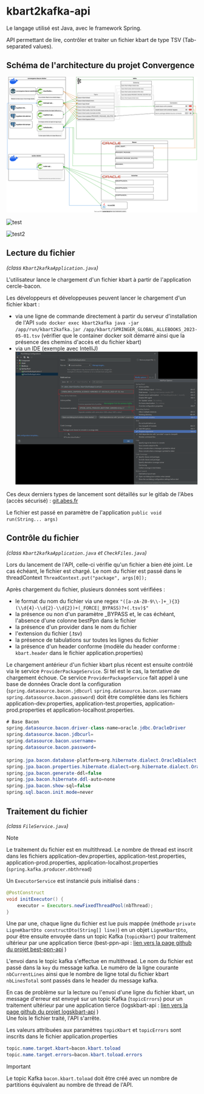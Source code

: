 # kbart2kafka-api

Le langage utilisé est Java, avec le framework Spring.

API permettant de lire, contrôler et traiter un fichier kbart de type TSV (Tab-separated values).

## Schéma de l'architecture du projet Convergence
![schéma de l'architecture du projet Convergence](documentation/ArchitectureConvergence.svg "schéma de l'architecture du projet Convergence")

![test](https://cloud.abes.fr/index.php/s/pxYckxbsx4fJSCK/download/Convergence%281%29.svg)

<img src="https://cloud.abes.fr/index.php/s/pxYckxbsx4fJSCK/download/Convergence%281%29.svg" alt="test2">

## Lecture du fichier
*(class `Kbart2kafkaApplication.java`)*

L'utilisateur lance le chargement d'un fichier kbart à partir de l'application cercle-bacon.

Les développeurs et développeuses peuvent lancer le chargement d'un fichier kbart :
- via une ligne de commande directement à partir du serveur d'installation de l'API `sudo docker exec kbart2kafka java -jar /app/run/kbart2kafka.jar /app/kbart/SPRINGER_GLOBAL_ALLEBOOKS_2023-05-01.tsv` (vérifier que le container docker soit démarré ainsi que la présence des chemins d'accès et du fichier kbart)
- via un IDE (exemple avec IntelliJ) ![configuration de l'IDE intelliJ](documentation/IDE_config.png "configuration de l'IDE IntelliJ")

Ces deux derniers types de lancement sont détaillés sur le gitlab de l'Abes (accès sécurisé) : [git.abes.fr](https://git.abes.fr/colodus/convergence-configuration)

Le fichier est passé en paramètre de l'application `public void run(String... args)`

## Contrôle du fichier
*(class `Kbart2kafkaApplication.java` et `CheckFiles.java`)*

Lors du lancement de l'API, celle-ci vérifie qu'un fichier a bien été joint. Le cas échéant, le fichier est chargé.
Le nom du fichier est passé dans le threadContext `ThreadContext.put("package", args[0]);`

Après chargement du fichier, plusieurs données sont vérifiées :
- le format du nom du fichier via une regex `"([a-zA-Z0-9\\-]+_){3}(\\d{4}-\\d{2}-\\d{2})+(_FORCE|_BYPASS)?+(.tsv)$"`
- la présence ou non d'un paramètre _BYPASS et, le cas échéant, l'absence d'une colonne bestPpn dans le fichier
- la présence d'un provider dans le nom du fichier
- l'extension du fichier (.tsv)
- la présence de tabulations sur toutes les lignes du fichier
- la présence d'un header conforme (modèle du header conforme : `kbart.header` dans le fichier application.properties)

Le chargement antérieur d'un fichier kbart plus récent est ensuite contrôlé via le service `ProviderPackageService`. Si tel est le cas, la tentative de chargement échoue.
Ce service `ProviderPackageService` fait appel à une base de données Oracle dont la configuration (`spring.datasource.bacon.jdbcurl` `spring.datasource.bacon.username` `spring.datasource.bacon.password`) doit être complétée dans les fichiers application-dev.properties, application-test.properties, application-prod.properties et application-localhost.properties.
```java
# Base Bacon
spring.datasource.bacon.driver-class-name=oracle.jdbc.OracleDriver
spring.datasource.bacon.jdbcurl=
spring.datasource.bacon.username=
spring.datasource.bacon.password=

spring.jpa.bacon.database-platform=org.hibernate.dialect.OracleDialect
spring.jpa.bacon.properties.hibernate.dialect=org.hibernate.dialect.OracleDialect
spring.jpa.bacon.generate-ddl=false
spring.jpa.bacon.hibernate.ddl-auto=none
spring.jpa.bacon.show-sql=false
spring.sql.bacon.init.mode=never
```

## Traitement du fichier
*(class `FileService.java`)*

>[!NOTE] 
> 
> Le traitement du fichier est en multithread. Le nombre de thread est inscrit dans les fichiers application-dev.properties, application-test.properties, application-prod.properties, application-localhost.properties (`spring.kafka.producer.nbthread`)

Un `ExecutorService` est instancié puis initialisé dans :
```java
@PostConstruct
void initExecutor() {
    executor = Executors.newFixedThreadPool(nbThread);
}
```

Une par une, chaque ligne du fichier est lue puis mappée (méthode `private LigneKbartDto constructDto(String[] line)`) en un objet `LigneKbartDto`, pour être ensuite envoyée dans un topic Kafka (`topicKbart`) pour traitement ultérieur par une application tierce (best-ppn-api : [lien vers la page github du projet best-ppn-api](https://github.com/abes-esr/best-ppn-api) )

L'envoi dans le topic kafka s'effectue en multithread. Le nom du fichier est passé dans la `key` du message kafka. Le numéro de la ligne courante `nbCurrentLines` ainsi que le nombre de ligne total du fichier kbart `nbLinesTotal` sont passés dans le header du message kafka. 

En cas de problème sur la lecture ou l'envoi d'une ligne du fichier kbart, un message d'erreur est envoyé sur un topic Kafka (`topicErrors`) pour un traitement ultérieur par une application tierce (logskbart-api : [lien vers la page github du projet logskbart-api](https://github.com/abes-esr/logskbart-api) )  
Une fois le fichier traité, l'API s'arrête. 

Les valeurs attribuées aux paramètres `topicKbart` et `topicErrors` sont inscrits dans le fichier application.properties
```java
topic.name.target.kbart=bacon.kbart.toload
topic.name.target.errors=bacon.kbart.toload.errors
```
>[!IMPORTANT] 
> 
> Le topic Kafka `bacon.kbart.toload` doit être créé avec un nombre de partitions équivalent au nombre de thread de l'API.
